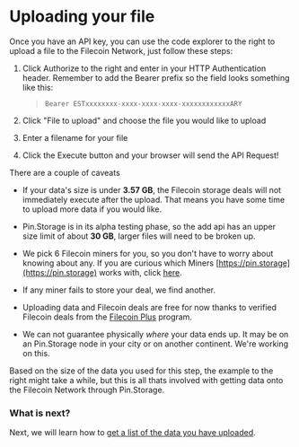 # Uploading your file

Once you have an API key, you can use the code explorer to the right to upload a file to the Filecoin Network, just follow these steps:

1. Click Authorize to the right and enter in your HTTP Authentication header. Remember to add the Bearer prefix so the field looks something like this:

   > `Bearer ESTxxxxxxxx-xxxx-xxxx-xxxx-xxxxxxxxxxxxARY`

2. Click "File to upload" and choose the file you would like to upload
3. Enter a filename for your file
4. Click the Execute button and your browser will send the API Request!

There are a couple of caveats

- If your data's size is under **3.57 GB**, the Filecoin storage deals will not immediately execute after the upload. That means you have some time to upload more data if you would like.

- Pin.Storage is in its alpha testing phase, so the add api has an upper size limit of about **30 GB**, larger files will need to be broken up.

- We pick 6 Filecoin miners for you, so you don't have to worry about knowing about any. If you are curious which Miners [https://pin.storage](https://pin.storage) works with, click [here](https://pin.storage/ecosystem).

- If any miner fails to store your deal, we find another.

- Uploading data and Filecoin deals are free for now thanks to verified Filecoin deals from the [Filecoin Plus](https://docs.filecoin.io/store/filecoin-plus/) program.

- We can not guarantee physically _where_ your data ends up. It may be on an Pin.Storage node in your city or on another continent. We're working on this.

Based on the size of the data you used for this step, the example to the right might take a while, but this is all thats involved with getting data onto the Filecoin Network through Pin.Storage.

### What is next?

Next, we will learn how to [get a list of the data you have uploaded](https://docs.pin.storage/tutorial-listing-your-files).
